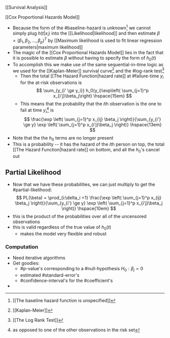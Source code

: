 [[Survival Analysis]]

[[Cox Proportional Hazards Model]]

- Because the form of the #baseline-hazard is unknown[^1] we cannot simply plug $h(t|x_i)$ into the [[Likelihood|likelihood]] and then estimate $\beta = (\beta_1, \beta_2, \ldots, \beta_p)^T$ by [[Maximum likelihood is used to fit linear regression parameters|maximum likelihood]]
- The magic of the [[Cox Proportional Hazards Model]] lies in the fact that it is possible to estimate $\beta$ without having to specify the form of $h_0(t)$
- To accomplish this we make use of the same sequential-in-time logic as we used for the [[Kaplan-Meier]] survival curve[^2] and the #log-rank test[^3]
    - Then the total [[The Hazard Function|hazard rate]] at #failure-time $y_i$ for the at-risk observations is $$
	  \sum_{y_{i' \ge y_i}} h_0(y_i)\exp\left( \sum_{j=1}^p x_{i'j}\beta_j\right) \hspace{15em}
	  $$
  - This means that the probability that the $i$th observation is the one to fail at time $y_i$[^4] is 
    $$
    \frac{\exp \left( \sum_{j=1}^p x_{ij} \beta_j \right)}{\sum_{y_{i'} \ge y} \exp \left( \sum_{j=1}^p x_{i'j}\beta_j \right)} \hspace{13em}
    $$
- Note that the the $h_0$ terms are no longer present
- This is a probability -- it has the hazard of the $i$th person on top, the total [[The Hazard Function|hazard rate]] on bottom, and all the $h_0$'s cancel out

## Partial Likelihood

- Now that we have these probabilities, we can just multiply to get the #partial-likelihood:
$$
PL(\beta) = \prod_{i:\delta_i =1} \frac{\exp \left( \sum_{j=1}^p x_{ij} \beta_j \right)}{\sum_{y_{i'} \ge y} \exp \left( \sum_{j=1}^p x_{i'j}\beta_j \right)} \hspace{10em}
$$
- this is the product of the probabilities over all of the uncensored observations
- this is valid regardless of the true value of $h_0(t)$
	- makes the model very flexible and robust

### Computation 

- Need iterative algorithms
- Get goodies:
	- #p-value's corresponding to a #null-hypothesis $H_0: \beta_j =0$ 
	- estimated #standard-error's
	- #confidence-interval's for the #coefficient's
- 


[^1]: [[The baseline hazard function is unspecified]]
[^2]: [[Kaplan-Meier]]
[^3]: [[The Log Rank Test]]
[^4]: as opposed to one of the other observations in the risk set